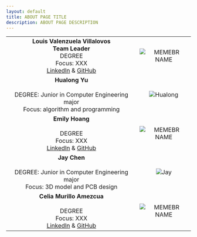 ```yaml
---
layout: default
title: ABOUT PAGE TITLE
description: ABOUT PAGE DESCRIPTION
---
```


| | |
|:---------------------------------------------------------------------------------------------------------------------------------------------:|:---------------------------------------------------:|
|**Louis Valenzuela Villalovos** <br/> **Team Leader** <br/> DEGREE <br/> Focus: XXX <br/> [LinkedIn](https://linkedIn.com) & [GitHub](https://github.com) | ![MEMEBR NAME]({{site.baseurl}}/assets/css/octocat.png) |
|**Hualong Yu** <br/>      <br/> DEGREE: Junior in Computer Engineering major <br/> Focus: algorithm and programming <br/>  | ![Hualong]({{site.baseurl}}/assets/css/Steven.jpg) |
|**Emily Hoang** <br/>       <br/> DEGREE <br/> Focus: XXX <br/> [LinkedIn](https://linkedIn.com)  & [GitHub](https://github.com) | ![MEMEBR NAME]({{site.baseurl}}/assets/css/octocat.png) |
|**Jay Chen** <br/>      <br/> DEGREE: Junior in Computer Engineering major <br/> Focus: 3D model and PCB design | ![Jay]({{site.baseurl}}/assets/css/JayChen.jpg) |
|**Celia Murillo Amezcua** <br/>                 <br/> DEGREE <br/> Focus: XXX <br/> [LinkedIn](https://linkedIn.com)  & [GitHub](https://github.com) | ![MEMEBR NAME]({{site.baseurl}}/assets/css/octocat.png) |
